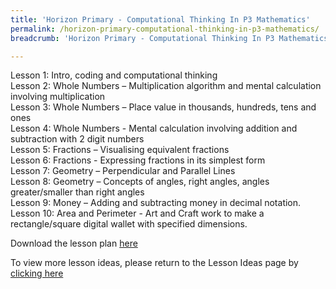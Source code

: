 ```yaml
---
title: 'Horizon Primary - Computational Thinking In P3 Mathematics'
permalink: /horizon-primary-computational-thinking-in-p3-mathematics/
breadcrumb: 'Horizon Primary - Computational Thinking In P3 Mathematics'

---
```



Lesson 1: Intro, coding and computational thinking<br>
Lesson 2: Whole Numbers – Multiplication algorithm and mental calculation involving multiplication<br>
Lesson 3: Whole Numbers – Place value in thousands, hundreds, tens and ones<br>
Lesson 4: Whole Numbers - Mental calculation involving addition and subtraction with 2 digit numbers<br>
Lesson 5: Fractions – Visualising equivalent fractions<br>
Lesson 6: Fractions - Expressing fractions in its simplest form<br>
Lesson 7: Geometry – Perpendicular and Parallel Lines<br>
Lesson 8: Geometry – Concepts of angles, right angles, angles greater/smaller than right angles<br>
Lesson 9: Money – Adding and subtracting money in decimal notation.<br>
Lesson 10: Area and Perimeter - Art and Craft work to make a rectangle/square digital wallet with specified dimensions.<br>

Download the lesson plan [here](/files/lesson-plans/primary-schools/math/horizon-primary-computational-thinking-in-p3-mathematics.docx)

To view more lesson ideas, please return to the Lesson Ideas page by [clicking here](/in-schools/digital-maker/lesson-ideas-primary/)
